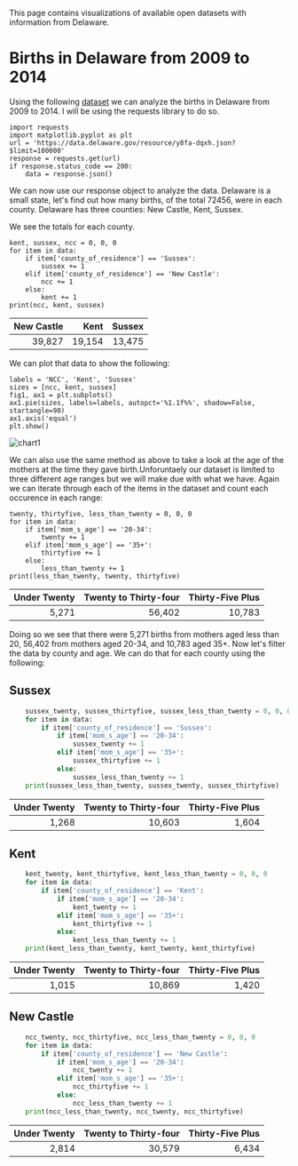 This page contains visualizations of available open datasets with information from Delaware.

# Births in Delaware from 2009 to 2014

Using the following [dataset](https://dev.socrata.com/foundry/data.delaware.gov/y8fa-dqxh) we can analyze the births in Delaware from 2009 to 2014. I will be using the requests library to do so.

    import requests
    import matplotlib.pyplot as plt
    url = 'https://data.delaware.gov/resource/y8fa-dqxh.json?$limit=100000'
    response = requests.get(url)
    if response.status_code == 200:
        data = response.json()

We can now use our response object to analyze the data. Delaware is a small state, let's find out how many births, of the total 72456, were in each county. Delaware has three counties: New Castle, Kent, Sussex.


We see the totals for each county.


    kent, sussex, ncc = 0, 0, 0
    for item in data:
        if item['county_of_residence'] == 'Sussex':
            sussex += 1
        elif item['county_of_residence'] == 'New Castle':
            ncc += 1
        else:
            kent += 1
    print(ncc, kent, sussex)
    
New Castle | Kent | Sussex    
---: | ---: | ---:
39,827 | 19,154 | 13,475



We can plot that data to show the following:


    labels = 'NCC', 'Kent', 'Sussex'
    sizes = [ncc, kent, sussex]
    fig1, ax1 = plt.subplots()
    ax1.pie(sizes, labels=labels, autopct='%1.1f%%', shadow=False, startangle=90)
    ax1.axis('equal')
    plt.show()
    
![chart1](http://i.imgur.com/5qki6p6.png)


We can also use the same method as above to take a look at the age of the mothers at the time they gave birth.Unforuntaely our dataset is limited to three different age ranges but we will make due with what we have. Again we can iterate through each of the items in the dataset and count each occurence in each range:

    twenty, thirtyfive, less_than_twenty = 0, 0, 0
    for item in data:
        if item['mom_s_age'] == '20-34':
            twenty += 1
        elif item['mom_s_age'] == '35+':
            thirtyfive += 1
        else:
            less_than_twenty += 1
    print(less_than_twenty, twenty, thirtyfive)
    
Under Twenty | Twenty to Thirty-four | Thirty-Five Plus    
---: | ---: | ---:
5,271 | 56,402 | 10,783

    
Doing so we see that there were 5,271 births from mothers aged less than 20, 56,402 from mothers aged 20-34, and 10,783 aged 35+. Now let's filter the data by county and age. We can do that for each county using the following:
## Sussex
```python
    sussex_twenty, sussex_thirtyfive, sussex_less_than_twenty = 0, 0, 0
    for item in data:
        if item['county_of_residence'] == 'Sussex':
            if item['mom_s_age'] == '20-34':
                sussex_twenty += 1
            elif item['mom_s_age'] == '35+':
                sussex_thirtyfive += 1
            else:
                sussex_less_than_twenty += 1
    print(sussex_less_than_twenty, sussex_twenty, sussex_thirtyfive)
```
Under Twenty | Twenty to Thirty-four | Thirty-Five Plus    
---: | ---: | ---:
1,268 | 10,603 | 1,604


## Kent
```python
    kent_twenty, kent_thirtyfive, kent_less_than_twenty = 0, 0, 0
    for item in data:
        if item['county_of_residence'] == 'Kent':
            if item['mom_s_age'] == '20-34':
                kent_twenty += 1
            elif item['mom_s_age'] == '35+':
                kent_thirtyfive += 1
            else:
                kent_less_than_twenty += 1
    print(kent_less_than_twenty, kent_twenty, kent_thirtyfive)
```
Under Twenty | Twenty to Thirty-four | Thirty-Five Plus    
---: | ---: | ---:
1,015 | 10,869 | 1,420


## New Castle
```python
    ncc_twenty, ncc_thirtyfive, ncc_less_than_twenty = 0, 0, 0
    for item in data:
        if item['county_of_residence'] == 'New Castle':
            if item['mom_s_age'] == '20-34':
                ncc_twenty += 1
            elif item['mom_s_age'] == '35+':
                ncc_thirtyfive += 1
            else:
                ncc_less_than_twenty += 1
    print(ncc_less_than_twenty, ncc_twenty, ncc_thirtyfive)
```

Under Twenty | Twenty to Thirty-four | Thirty-Five Plus    
---: | ---: | ---:
2,814 | 30,579 | 6,434

